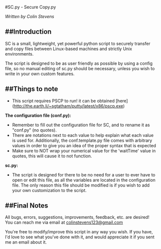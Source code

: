 #SC.py - Secure Copy.py

*Written by Colin Stevens*

##Introduction
----

SC is a small, lightweight, yet powerful python script to securely transfer and copy files
between Linux-based machines and strictly Unix environments.

The script is designed to be as user friendly as possible by using a config file, so no
manual editing of sc.py should be necessary, unless you wish to write in your own custom
features.

##Things to note
----

* This script requires PSCP to run! it can be obtained [here] (http://the.earth.li/~sgtatham/putty/latest/x86/pscp.exe)

**The configuration file (conf.py):**

* Remember to fill out the configuration file for SC, and to rename it as "conf.py" (no quotes).
* There are notations next to each value to help explain what each value is used for. Additionally, the conf.template.py file comes with arbitrary values in order to give you an idea of the proper syntax that is expected
* Make sure to NOT wrap your numerical value for the 'waitTime' value in quotes, this will cause it to not function.

**sc.py:**

* The script is designed for there to be no need for a user to ever have to open or edit this file, as all the variables are located in the configuration file. The only
reason this file should be modified is if you wish to add your own customization to the script.

##Final Notes
----

All bugs, errors, suggestions, improvements, feedback, etc. are desired! You can reach me via
email at colinstevens123@gmail.com

You're free to modify/improve this script in any way you wish. If you have, I'd love to see
what you've done with it, and would appreciate it if you sent me an email about it.